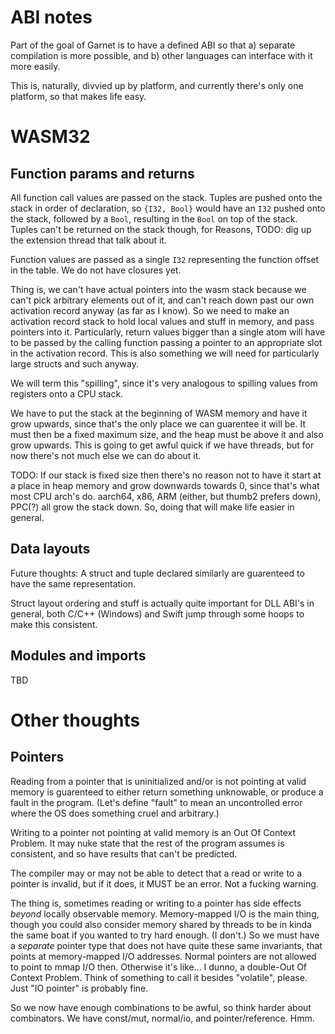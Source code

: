# ABI notes

Part of the goal of Garnet is to have a defined ABI so that a) separate
compilation is more possible, and b) other languages can interface with
it more easily.

This is, naturally, divvied up by platform, and currently there's only
one platform, so that makes life easy.

# WASM32

## Function params and returns

All function call values are passed on the stack.  Tuples are pushed
onto the stack in order of declaration, so `{I32, Bool}` would have an
`I32` pushed onto the stack, followed by a `Bool`, resulting in the
`Bool` on top of the stack.  Tuples can't be
returned on the stack though, for Reasons, TODO: dig up the extension
thread that talk about it.

Function values are passed as a single `I32` representing the function
offset in the table.  We do not have closures yet.

Thing is, we can't have actual pointers into the wasm stack because we
can't pick arbitrary elements out of it, and can't reach down past our
own activation record anyway (as far as I know).  So we need to make an
activation record stack to hold local values and stuff in memory, and
pass pointers into it.  Particularly, return values bigger than a single
atom will have to be passed by the calling function passing a pointer to
an appropriate slot in the activation record.  This is also something we
will need for particularly large structs and such anyway.

We will term this "spilling", since it's very analogous to spilling
values from registers onto a CPU stack.

We have to put the stack at the beginning of WASM memory and have it
grow upwards, since that's the only place we can guarentee it will be.
It must then be a fixed maximum size, and the heap must be above it and
also grow upwards.  This is going to get awful quick if we have threads,
but for now there's not much else we can do about it.

TODO: If our stack is fixed size then there's no reason not to have it
start at a place in heap memory and grow downwards towards 0, since
that's what most CPU arch's do.  aarch64, x86, ARM (either, but thumb2
prefers down), PPC(?) all grow the stack down.  So, doing that will make
life easier in general.

## Data layouts

Future thoughts: A struct and tuple declared similarly are guarenteed to
have the same representation.

Struct layout ordering and stuff is actually quite important for DLL
ABI's in general, both C/C++ (Windows) and Swift jump through some hoops
to make this consistent.

## Modules and imports

TBD

# Other thoughts

## Pointers

Reading from a pointer that is uninitialized and/or is not pointing at
valid memory is guarenteed to either return something unknowable, or
produce a fault in the program.  (Let's define "fault" to mean an
uncontrolled error where the OS does something cruel and arbitrary.)

Writing to a pointer not pointing at valid memory is an Out Of Context
Problem.  It may nuke state that the rest of the program assumes is
consistent, and so have results that can't be predicted.

The compiler may or may not be able to detect that a read or write to a
pointer is invalid, but if it does, it MUST be an error.  Not a fucking
warning.

The thing is, sometimes reading or writing to a pointer has side effects
*beyond* locally observable memory.  Memory-mapped I/O is the main
thing, though you could also consider memory shared by threads to be in
kinda the same boat  if you wanted to try hard enough.  (I don't.)  So
we must have a *separate* pointer type that does not have quite these
same invariants, that points at memory-mapped I/O addresses.  Normal
pointers are not allowed to point to mmap I/O then.  Otherwise it's
like... I dunno, a double-Out Of Context Problem.  Think of something to
call it besides "volatile", please.  Just "IO pointer" is probably fine.

So we now have enough combinations to be awful, so think harder about
combinators.  We have const/mut, normal/io, and pointer/reference.  Hmm.
